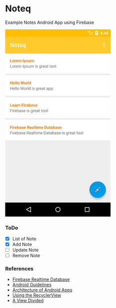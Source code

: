 # Noteq

Example Notes Android App using Firebase

<img src="image.png" width="340">

### ToDo
* [x] List of Note
* [x] Add Note
* [ ] Update Note
* [ ] Remove Note

### References
* [Firebase Realtime Database][rd_link]
* [Android Guidelines][adgl_url]
* [Architecture of Android Apps][archi_ar_url]
* [Using the RecyclerView][rv_link]
* [A View Divided][view_divided_link]

[rd_link]: https://firebase.google.com/docs/database/
[adgl_url]: https://github.com/ribot/android-guidelines
[archi_ar_url]: https://guides.codepath.com/android/Architecture-of-Android-Apps
[rv_link]: https://guides.codepath.com/android/Using-the-RecyclerView
[view_divided_link]: https://www.bignerdranch.com/blog/a-view-divided-adding-dividers-to-your-recyclerview-with-itemdecoration/
